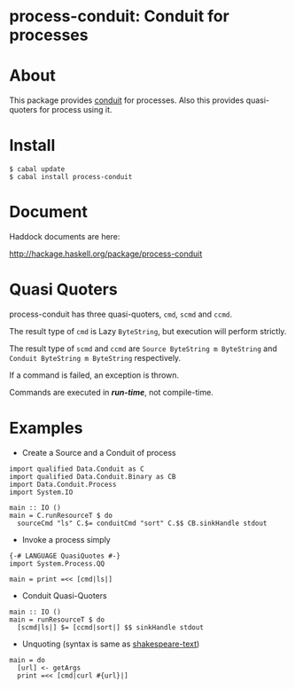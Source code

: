 process-conduit: Conduit for processes
===============================================

# About

This package provides [conduit](http://hackage.haskell.org/package/conduit)
for processes.
Also this provides quasi-quoters for process using it.

# Install

~~~ {.bash}
$ cabal update
$ cabal install process-conduit
~~~

# Document

Haddock documents are here:

<http://hackage.haskell.org/package/process-conduit>

# Quasi Quoters

process-conduit has three quasi-quoters, `cmd`, `scmd` and `ccmd`.

The result type of `cmd` is Lazy `ByteString`,
but execution will perform strictly.

The result type of `scmd` and `ccmd` are
`Source ByteString m ByteString` and
`Conduit ByteString m ByteString` respectively.

If a command is failed, an exception is thrown.

Commands are executed in ***run-time***, not compile-time.

# Examples

* Create a Source and a Conduit of process

~~~ {.haskell}
import qualified Data.Conduit as C
import qualified Data.Conduit.Binary as CB
import Data.Conduit.Process
import System.IO

main :: IO ()
main = C.runResourceT $ do
  sourceCmd "ls" C.$= conduitCmd "sort" C.$$ CB.sinkHandle stdout
~~~

* Invoke a process simply

~~~ {.haskell}
{-# LANGUAGE QuasiQuotes #-}
import System.Process.QQ

main = print =<< [cmd|ls|]
~~~

* Conduit Quasi-Quoters

~~~ {.haskell}
main :: IO ()
main = runResourceT $ do
  [scmd|ls|] $= [ccmd|sort|] $$ sinkHandle stdout
~~~

* Unquoting (syntax is same as [shakespeare-text](http://hackage.haskell.org/package/shakespeare-text))

~~~ {.haskell}
main = do
  [url] <- getArgs
  print =<< [cmd|curl #{url}|]
~~~
